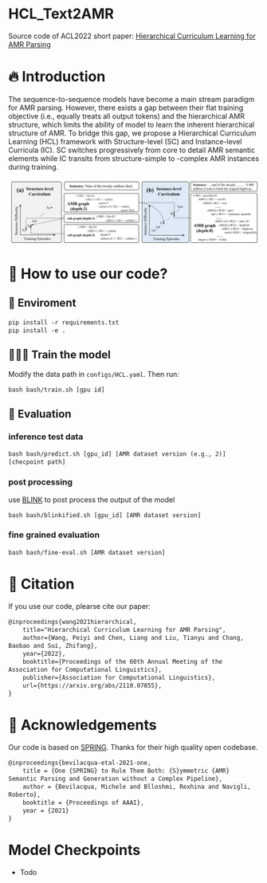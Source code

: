 # HCL_Text2AMR
Source code of ACL2022 short paper: [Hierarchical Curriculum Learning for AMR Parsing](https://arxiv.org/abs/2110.07855)

# 🔥 Introduction
The sequence-to-sequence models have become a main stream paradigm for AMR parsing. However, there exists a gap between their flat training objective (i.e., equally treats all output tokens) and the hierarchical AMR structure, which limits the ability of model to learn the inherent hierarchical structure of AMR. To bridge this gap, we propose a Hierarchical Curriculum Learning (HCL) framework with Structure-level (SC) and Instance-level Curricula (IC). SC switches progressively from core to detail AMR semantic elements while IC transits from structure-simple to -complex AMR instances during training.

![overview](./fig/overview.png)



# 🚀 How to use our code?
## 💾 Enviroment
```
pip install -r requirements.txt
pip install -e .
```
## 🏋🏻‍♂️ Train the model
Modify the data path in `configs/HCL.yaml`. Then run:
```
bash bash/train.sh [gpu id]
```


## 🥷 Evaluation
### inference test data
```
bash bash/predict.sh [gpu_id] [AMR dataset version (e.g., 2)] [checpoint path] 
```

### post processing
use [BLINK](https://github.com/facebookresearch/BLINK) to post process the output of the model
```
bash bash/blinkified.sh [gpu_id] [AMR dataset version]
```

### fine grained evaluation
```
bash bash/fine-eval.sh [AMR dataset version]
```

# 🌝 Citation
If you use our code, plearse cite our paper:
```
@inproceedings{wang2021hierarchical,
    title="Hierarchical Curriculum Learning for AMR Parsing",
    author={Wang, Peiyi and Chen, Liang and Liu, Tianyu and Chang, Baobao and Sui, Zhifang},
    year={2022},
    booktitle={Proceedings of the 60th Annual Meeting of the Association for Computational Linguistics},
    publisher={Association for Computational Linguistics},
    url={https://arxiv.org/abs/2110.07855},
}
```

# 🙏 Acknowledgements
Our code is based on [SPRING](https://github.com/SapienzaNLP/spring). Thanks for their high quality open codebase.  
```
@inproceedings{bevilacqua-etal-2021-one,
    title = {One {SPRING} to Rule Them Both: {S}ymmetric {AMR} Semantic Parsing and Generation without a Complex Pipeline},
    author = {Bevilacqua, Michele and Blloshmi, Rexhina and Navigli, Roberto},
    booktitle = {Proceedings of AAAI},
    year = {2021}
}

```


# Model Checkpoints
- Todo
